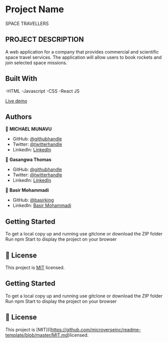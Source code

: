 
# Project Name
SPACE TRAVELLERS
## PROJECT DESCRIPTION
A web application for a company that provides commercial and scientific space travel services. The application will allow users to book rockets and join selected space missions.

## Built With
-HTML
-Javascript
-CSS
-React JS


[Live demo](https://michaelmunavu83.github.io/spacetravellers/)

## Authors


👤 **MICHAEL MUNAVU**



- GitHub: [@githubhandle](https://github.com/MICHAELMUNAVU83)
- Twitter: [@twitterhandle](https://twitter.com/MunavuMichael)
- LinkedIn: [LinkedIn](https://www.linkedin.com/in/michael-munavu-78703a218/)

👤 **Gasangwa Thomas**

- GitHub: [@githubhandle](https://github.com/gasangw)
- Twitter: [@twitterhandle](https://twitter.com/ThomasGasangwa)
- LinkedIn: [LinkedIn](https://www.linkedin.com/in/gasangwa-thomas-84197222a/)

👤 **Basir Mohammadi**

- GitHub: [@basirking](https://github.com/Basir-Mohammadi)
- LinkedIn: [Basir Mohammadi](https://www.linkedin.com/in/basirahmad1312/)



## Getting Started
To get a local copy up and running  use gitclone or download the ZIP folder
Run npm Start to display the project on your browser


## 📝 License

This project is [MIT](.MichaelMunavu/Capstoneproject/MIT.md) licensed.


## Getting Started
To get a local copy up and running  use gitclone or download the ZIP folder
Run npm Start to display the project on your browser


## 📝 License

This project is [MIT]((https://github.com/microverseinc/readme-template/blob/master/MIT.md)licensed.



